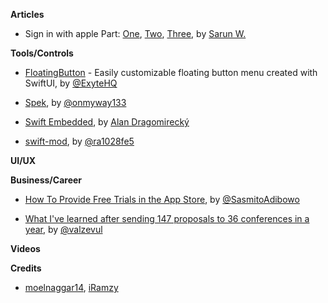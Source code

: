

**Articles**

* Sign in with apple Part: [One](https://sarunw.com/posts/sign-in-with-apple-1), [Two](https://sarunw.com/posts/sign-in-with-apple-2), [Three](https://sarunw.com/posts/sign-in-with-apple-3), by [Sarun W.](https://twitter.com/sarunw)


**Tools/Controls**

* [FloatingButton](https://github.com/exyte/FloatingButton) - Easily customizable floating button menu created with SwiftUI, by [@ExyteHQ](https://twitter.com/ExyteHQ)

* [Spek](https://github.com/onmyway133/Spek), by [@onmyway133](https://twitter.com/onmyway133)

* [Swift Embedded](https://github.com/swift-embedded/swift-embedded), by [Alan Dragomirecký](https://github.com/dragomirecky)

* [swift-mod](https://github.com/ra1028/swift-mod), by [@ra1028fe5](https://twitter.com/ra1028fe5)


**UI/UX**



**Business/Career**

* [How To Provide Free Trials in the App Store](https://cutecoder.org/business/free-trial-app-store/), by [@SasmitoAdibowo](https://twitter.com/SasmitoAdibowo/)

* [What I've learned after sending 147 proposals to 36 conferences in a year](https://drobinin.com/posts/what-ive-learned-after-sending-147-proposals-to-36-conferences-in-a-year/), by [@valzevul](https://twitter.com/valzevul)

**Videos**


**Credits**

*  [moelnaggar14](http://github.com/MoElnaggar14), [iRamzy](http://github.com/iramzy)
